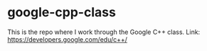 # google-cpp-class
This is the repo where I work through the Google C++ class. Link: https://developers.google.com/edu/c++/
